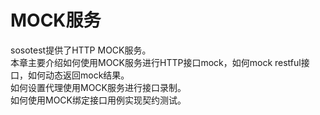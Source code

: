 # MOCK服务

sosotest提供了HTTP MOCK服务。<br>
本章主要介绍如何使用MOCK服务进行HTTP接口mock，如何mock restful接口，如何动态返回mock结果。<br>
如何设置代理使用MOCK服务进行接口录制。<br>
如何使用MOCK绑定接口用例实现契约测试。<br>

